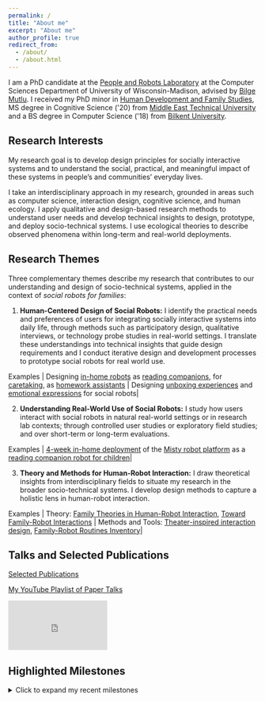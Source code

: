 ```yaml
---
permalink: /
title: "About me"
excerpt: "About me"
author_profile: true
redirect_from: 
  - /about/
  - /about.html
---
```


I am a PhD candidate at the [People and Robots Laboratory](https://peopleandrobots.wisc.edu/staff/cagiltay-bengisu/) at the Computer Sciences Department of University of Wisconsin-Madison, advised by [Bilge Mutlu](http://bilgemutlu.com). I received my PhD minor in [Human Development and Family Studies](https://humanecology.wisc.edu/academics/graduate-programs/human-development-family-studies/), MS degree in Cognitive Science ('20) from [Middle East Technical University](https://cogs.metu.edu.tr/en) and a BS degree in Computer Science ('18) from [Bilkent University](https://w3.cs.bilkent.edu.tr). 


## Research Interests
My research goal is to develop design principles for socially interactive systems and to understand the social, practical, and meaningful impact of these systems in people’s and communities’ everyday lives.

I take an interdisciplinary approach in my research, grounded in areas such as computer science, interaction design, cognitive science, and human ecology. I apply qualitative and design-based research methods to understand user needs and develop technical insights to design, prototype, and deploy socio-technical systems. I use ecological theories to describe observed phenomena within long-term and real-world deployments.

## Research Themes
Three complementary themes describe my research that contributes to our understanding and design of socio-technical systems, applied in the context of _social robots for families_:

1) **Human-Centered Design of Social Robots:**
I identify the practical needs and preferences of users for integrating socially interactive systems into daily life, through methods such as participatory design, qualitative interviews, or technology probe studies in real-world settings. I translate these understandings into technical insights that guide design requirements and I conduct iterative design and development processes to prototype social robots for real world use.

Examples | Designing [in-home robots](https://bengisucagiltay.github.io/publications/IDC20) as [reading companions](https://bengisucagiltay.github.io/publications/IDC22), for [caretaking](https://bengisucagiltay.github.io/publications/IDC22short), as [homework assistants](https://bengisucagiltay.github.io/publications/IDC23) | Designing [unboxing experiences](https://bengisucagiltay.github.io/publications/CHI22) and [emotional expressions](https://bengisucagiltay.github.io/publications/IDC21) for social robots|


2) **Understanding Real-World Use of Social Robots:**
I study how users interact with social robots in natural real-world settings or in research lab contexts; through controlled user studies or exploratory field studies; and over short-term or long-term evaluations.

Examples | [4-week in-home deployment](https://bengisucagiltay.github.io/publications/HRI23) of the [Misty robot platform](https://www.mistyrobotics.com/research) as a [reading companion robot for children](https://bengisucagiltay.github.io/publications/IDC22)|


3) **Theory and Methods for Human-Robot Interaction:** I draw theoretical insights from interdisciplinary fields to situate my research in the broader socio-technical systems. I develop design methods to capture a holistic lens in human-robot interaction.

Examples | Theory: [Family Theories in Human-Robot Interaction](https://bengisucagiltay.github.io/publications/IDC23-short), [Toward Family-Robot Interactions](https://bengisucagiltay.com/publications/HRI24) | Methods and Tools: [Theater-inspired interaction design](https://bengisucagiltay.com/publications/DIS24), [Family-Robot Routines Inventory](https://bengisucagiltay.com/publications/ROMAN24)|


## Talks and Selected Publications

[Selected Publications](https://bengisucagiltay.github.io/publications/)

[My YouTube Playlist of Paper Talks](https://youtube.com/playlist?list=PL5pl7-dRbTJx9rgF5OlYDVQVks_WQ-8BS)

<iframe width="200" height="100" src="https://www.youtube.com/embed/videoseries?list=PL5pl7-dRbTJx9rgF5OlYDVQVks_WQ-8BS" title="YouTube video player" frameborder="0" allow="accelerometer; autoplay; clipboard-write; encrypted-media; gyroscope; picture-in-picture; web-share" allowfullscreen></iframe>

## Highlighted Milestones

<details>
  <summary>Click to expand my recent milestones</summary>

**February 28, 2025** I will be attending HRI 2025 as part of HRI Pioneers 2025 workshop Networking Chair! 

**February 20, 2025** Co-Organizing two workshops at IDC2025! Full Day Workshop: [Towards a Research Agenda for Including Children and their Care Ecosystems in HCI](https://sites.google.com/view/idc25-ecocare/home) & Half Day Workshop: [Designing Playful and Ethical Child-AI Systems](https://sites.google.com/iu.edu/idc-2025-workshop/home)

**November 29, 2024** Co-Organizing a workshop at CHI2025! Mobile Technology and Teens:
Understanding the Changing Needs of Sociocultural and Technical Landscape - [Check out our workshop here!](https://mobiletechteens-chi2025.github.io)

**May 12, 2024:** Hosted a full-day workshop at CHI2024 focusing on "Methods for Family-Centered Design" [Check out our workshop here!](https://sites.google.com/view/familycentereddesignchi2024/home)

**March 11, 2024** Attended HRI PIONEERS Workshop [2024 Cohort](https://hripioneers.org/participants) and presented my full-paper ["Toward Family-Robot Interactions: A Family-Centered Framework in HRI"](https://bengisucagiltay.github.io/files/HRI24_theory_Cagiltay.pdf)

**Jan 11, 2024** Presented my research at the [Talking Robotics](https://talking-robotics.github.io) Webinar #69 titled "Robots and Routines: Exploring the Future of Social Robots in Family Life"

**Dec 4, 2023:** Proposed my thesis and advanced to the status of PhD Candidacy.

**Nov 17, 2023:** Presented my research as an invited speaker at the CS Colloqium at University of Iowa, [Rising Stars in HCI](https://cs.uiowa.edu/event/130806/0)

**Jun 22, 2023:** Presented my recent work at IDC2023, Chicago (Full Paper: [Homework Companion Robot](https://bengisucagiltay.github.io/publications/IDC23) Short Paper: [Family Theories in HRI](https://bengisucagiltay.github.io/publications/IDC23-short) )

**Jun 19, 2023:** Hosted a half-day workshop at IDC2023 on [Family-Centered Interaction Design](http://bit.ly/idc23fcid)

**May 26, 2023:** Passed my qualifying examination focusing on a literature review for "Social Robots for Families"

**April 23, 2023:** Attended the Doctoral Consortium at CHI2023, Hamburg.

</details>
